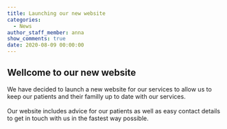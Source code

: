 ```yaml
---
title: Launching our new website
categories:
  - News
author_staff_member: anna
show_comments: true
date: 2020-08-09 00:00:00
---
```


## Wellcome to our new website

We have decided to launch a new website for our services to allow us to keep our patients and their familly up to date with our services.<br><br>Our website includes advice for our patients as well as easy contact details to get in touch with us in the fastest way possible.